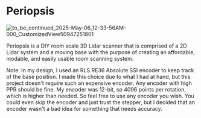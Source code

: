 # Periopsis


![to_be_continued_2025-May-06_12-33-56AM-000_CustomizedView50947251801](https://github.com/user-attachments/assets/13d5c7c9-0423-4e39-a03e-8fd4a0e73485)

Periopsis is a DIY room scale 3D Lidar scanner that is comprised of a 2D Lidar system and a moving base with the purpose of creating an affordable, modable, and easily usable room scanning system.

Note: In my design, I used an RLS RE36 Absolute SSI encoder to keep track of the base position. I made this choice due to what I had at hand, but this project doesn't require such an expensive encoder. Any encoder with high PPR should be fine. My encoder was 12-bit, so 4096 points per rotation, which is higher than needed. So feel free to use any encoder you wish. You could even skip the encoder and just trust the stepper, but I decided that an encoder wasn't a bad idea for something that needs accuracy.
